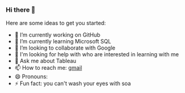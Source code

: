 ### Hi there 👋

<!--
**Asiddhartha/Asiddhartha** is a ✨ _special_ ✨ repository because its `README.md` (this file) appears on your GitHub profile.
-->
Here are some ideas to get you started:

- 🔭 I’m currently working on GitHub
- 🌱 I’m currently learning Microsoft SQL
- 👯 I’m looking to collaborate with Google
- 🤔 I'm looking for help with who are interested in learning with me
- 💬 Ask me about Tableau
- 📫 How to reach me: [gmail](mailto:siddhartha.reddy95@gmail.com)
- 😄 Pronouns: 
- ⚡ Fun fact: you can't wash your eyes with soa
